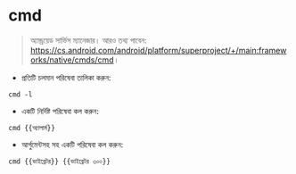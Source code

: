 # cmd

> অ্যান্ড্রয়েড সার্ভিস ম্যানেজার।
> আরও তথ্য পাবেন: <https://cs.android.com/android/platform/superproject/+/main:frameworks/native/cmds/cmd>।

- প্রতিটি চলমান পরিষেবা তালিকা করুন:

`cmd -l`

- একটি নির্দিষ্ট পরিষেবা কল করুন:

`cmd {{অ্যালার্ম}}`

- আর্গুমেন্টসহ সহ একটি পরিষেবা কল করুন:

`cmd {{ভাইব্রেটর}} {{ভাইব্রেটর ৩০০}}`
